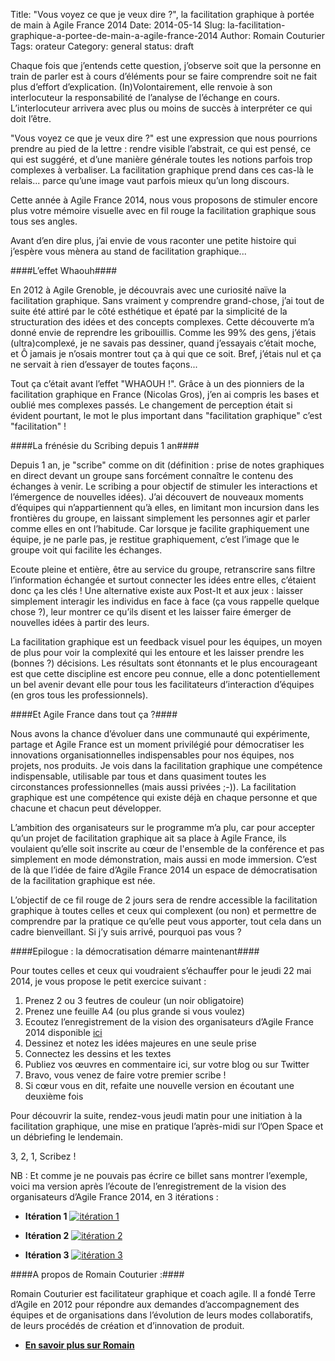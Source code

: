Title: "Vous voyez ce que je veux dire ?", la facilitation graphique à portée de main à Agile France 2014
Date: 2014-05-14
Slug: la-facilitation-graphique-a-portee-de-main-a-agile-france-2014
Author: Romain Couturier
Tags: orateur
Category: general
status: draft


Chaque fois que j’entends cette question, j’observe soit que la personne en train de parler est à cours d’éléments pour se faire comprendre soit ne fait plus d’effort d’explication. (In)Volontairement, elle renvoie à son interlocuteur la responsabilité de l’analyse de l’échange en cours. L’interlocuteur arrivera avec plus ou moins de succès à interpréter ce qui doit l’être.  

"Vous voyez ce que je veux dire ?" est une expression que nous pourrions prendre au pied de la lettre : rendre visible l’abstrait, ce qui est pensé, ce qui est suggéré, et d’une manière générale toutes les notions parfois trop complexes à verbaliser. La facilitation graphique prend dans ces cas-là le relais... parce qu’une image vaut parfois mieux qu’un long discours.  

Cette année à Agile France 2014, nous vous proposons de stimuler encore plus votre mémoire visuelle avec en fil rouge la facilitation graphique sous tous ses angles. 

Avant d’en dire plus, j’ai envie de vous raconter une petite histoire qui j’espère vous mènera au stand de facilitation graphique...    

####L’effet Whaouh####


En 2012 à Agile Grenoble, je découvrais avec une curiosité naïve la facilitation graphique. Sans vraiment y comprendre grand-chose, j’ai tout de suite été attiré par le côté esthétique et épaté par la simplicité de la structuration des idées et des concepts complexes. Cette découverte m’a donné envie de reprendre les gribouillis. Comme les 99% des gens, j’étais (ultra)complexé, je ne savais pas dessiner, quand j’essayais c’était moche, et Ô jamais je n’osais montrer tout ça à qui que ce soit. Bref, j’étais nul et ça ne servait à rien d’essayer de toutes façons...
  
  
Tout ça c’était avant l’effet "WHAOUH !". Grâce à un des pionniers de la facilitation graphique en France (Nicolas Gros), j’en ai compris les bases et oublié mes complexes passés. Le changement de perception était si évident pourtant, le mot le plus important dans "facilitation graphique" c’est "facilitation" !   


####La frénésie du Scribing depuis 1 an####


Depuis 1 an, je "scribe" comme on dit (définition : prise de notes graphiques en direct devant un groupe sans forcément connaître le contenu des échanges à venir. Le scribing a pour objectif de stimuler les interactions et l’émergence de nouvelles idées). J’ai découvert de nouveaux moments d’équipes qui n’appartiennent qu’à elles, en limitant mon incursion dans les frontières du groupe, en laissant simplement les personnes agir et parler comme elles en ont l’habitude. Car lorsque je facilite graphiquement une équipe, je ne parle pas, je restitue graphiquement, c’est l’image que le groupe voit qui facilite les échanges.  


Ecoute pleine et entière, être au service du groupe, retranscrire sans filtre l’information échangée et surtout connecter les idées entre elles, c’étaient donc ça les clés ! Une alternative existe aux Post-It et aux jeux : laisser simplement interagir les individus en face à face (ça vous rappelle quelque chose ?), leur montrer ce qu’ils disent et les laisser faire émerger de nouvelles idées à partir des leurs. 


La facilitation graphique est un feedback visuel pour les équipes, un moyen de plus pour voir la complexité qui les entoure et les laisser prendre les (bonnes ?) décisions. Les résultats sont étonnants et le plus encourageant est que cette discipline est encore peu connue, elle a donc potentiellement un bel avenir devant elle pour tous les facilitateurs d’interaction d’équipes (en gros tous les professionnels).

####Et Agile France dans tout ça ?####
  

Nous avons la chance d’évoluer dans une communauté qui expérimente, partage et Agile France est un moment privilégié pour démocratiser les innovations organisationnelles indispensables pour nos équipes, nos projets, nos produits. 
Je vois dans la facilitation graphique une compétence indispensable, utilisable par tous et dans quasiment toutes les circonstances professionnelles (mais aussi privées ;-)). La facilitation graphique est une compétence qui existe déjà en chaque personne et que chacune et chacun peut développer.  


L’ambition des organisateurs sur le programme m’a plu, car pour accepter qu’un projet de facilitation graphique ait sa place à Agile France, ils voulaient qu’elle soit inscrite au cœur de l'ensemble de la conférence et pas simplement en mode démonstration, mais aussi en mode immersion. C’est de là que l’idée de faire d’Agile France 2014 un espace de démocratisation de la facilitation graphique est née.  


L’objectif de ce fil rouge de 2 jours sera de rendre accessible la facilitation graphique à toutes celles et ceux qui complexent (ou non) et permettre de comprendre par la pratique ce qu’elle peut vous apporter, tout cela dans un cadre bienveillant. 
Si j’y suis arrivé, pourquoi pas vous ?   


####Epilogue : la démocratisation démarre maintenant####
  


Pour toutes celles et ceux qui voudraient s’échauffer pour le jeudi 22 mai 2014, je vous propose le petit exercice suivant :

1. Prenez 2 ou 3 feutres de couleur (un noir obligatoire)
2. Prenez une feuille A4 (ou plus grande si vous voulez)
3. Ecoutez l’enregistrement de la vision des organisateurs d’Agile France 2014 disponible [ici][1]
4. Dessinez et notez les idées majeures en une seule prise
5. Connectez les dessins et les textes
6. Publiez vos œuvres en commentaire ici, sur votre blog ou sur Twitter
7. Bravo,  vous venez de faire votre premier scribe !
8. Si cœur vous en dit, refaite une nouvelle version en écoutant une deuxième fois

Pour découvrir la suite, rendez-vous jeudi matin pour une initiation à la facilitation graphique, une mise en pratique l’après-midi sur l’Open Space et un débriefing le lendemain.   


3, 2, 1, Scribez ! 


NB : Et comme je ne pouvais pas écrire ce billet sans montrer l’exemple, voici ma version après l’écoute de l’enregistrement de la vision des organisateurs d’Agile France 2014, en 3 itérations : 

* **Itération 1**
<a href="/static/programme/resources/Scribe0001.jpg" target="_blank">![itération 1](/static/programme/resources/Scribe0001.jpg)</a>

* **Itération 2**
<a href="/static/programme/resources/Scribe0001.jpg" target="_blank">![itération 2](/static/programme/resources/Scribe0002.jpg)</a>

* **Itération 3**
<a href="/static/programme/resources/Scribe0001.jpg" target="_blank">![itération 3](/static/programme/resources/Scribe0003.jpg)</a>

  
####A propos de Romain Couturier :####

Romain Couturier est facilitateur graphique et coach agile. Il a fondé Terre d’Agile en 2012 pour répondre aux demandes d’accompagnement des équipes et de organisations dans l’évolution de leurs modes collaboratifs, de leurs procédés de création et d’innovation de produit.
* **[En savoir plus sur Romain][2]**

[1]:/static/programme/resources/InterviewOrgasAF2014.m4a
[2]:/bios./current/romain-couturier.md

